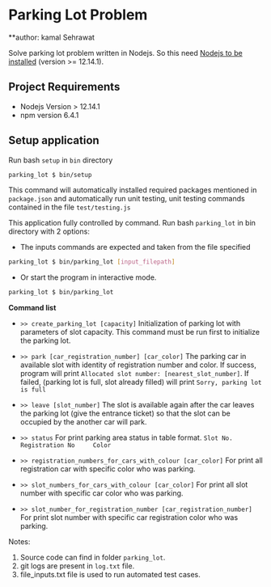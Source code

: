 # Parking Lot Problem

**author: kamal Sehrawat

Solve parking lot problem written in Nodejs. So this need [Nodejs to be installed](https://nodejs.org/dist/v12.14.1/node-v12.14.1.pkg) (version >= 12.14.1).


## Project Requirements

* Nodejs Version > 12.14.1
* npm version 6.4.1 

## Setup application

Run bash ```setup``` in ```bin``` directory
```sh
parking_lot $ bin/setup
```
This command will automatically installed required packages mentioned in ```package.json``` and automatically run unit testing, unit testing commands contained in the file  ```test/testing.js```

This application fully controlled by command. Run bash ```parking_lot``` in bin directory with 2 options:

* The inputs commands are expected and taken from the file specified
```sh
parking_lot $ bin/parking_lot [input_filepath]
```
* Or start the program in interactive mode.
```sh
parking_lot $ bin/parking_lot
```
**Command list**

* ```>> create_parking_lot [capacity]```
Initialization of parking lot with parameters of slot capacity. This command must be run first to initialize the parking lot.

* ```>> park [car_registration_number] [car_color]```
The parking car in available slot with identity of registration number and color.
If success, program will print ```Allocated slot number: [nearest_slot_number]```. If failed,
(parking lot is full, slot already filled) will print ```Sorry, parking lot is full```

* ```>> leave [slot_number]```
The slot is available again after the car leaves the parking lot (give the entrance ticket) so that the slot can be occupied by the another car will park.

* ```>> status```
For print parking area status in table format.
```Slot No.    Registration No     Color```

* ```>> registration_numbers_for_cars_with_colour [car_color]```
For print all registration car with specific color who was parking.

* ```>> slot_numbers_for_cars_with_colour [car_color]```
For print all slot number with specific car color who was parking.

* ```>> slot_number_for_registration_number [car_registration_number]```
For print slot number with specific car registration color who was parking.

Notes:
1. Source code can find in folder ```parking_lot```.
2. git logs are present in ```log.txt``` file.
3. file_inputs.txt file is used to run automated test cases.

